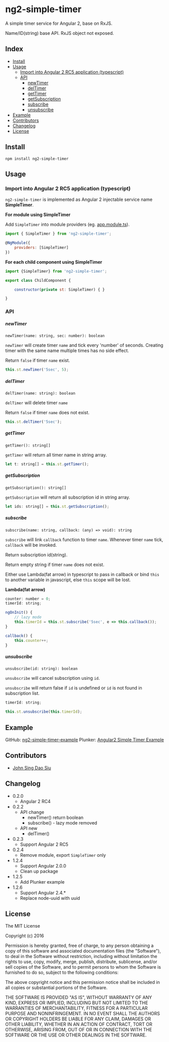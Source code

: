 # ng2-simple-timer

A simple timer service for Angular 2, base on RxJS.

Name/ID(string) base API. RxJS object not exposed.

## Index

- [Install](#install)
- [Usage](#usage)
	- [Import into Angular 2 RC5 application (typescript)](#import-into-angular-2-rc5-application-typescript)
	- [API](#api)
		- [newTimer](#newtimername-string-sec-number-boolean)
		- [delTimer](#deltimername-string-boolean)
		- [getTimer](#gettimer-string)
		- [getSubscription](#getsubscription-string)
		- [subscribe](#subscribename-string-callback-any-void-string)
		- [unsubscribe](#unsubscribeid-string-boolean)
- [Example](#example)
- [Contributors](#contributors)
- [Changelog](#changelog)
- [License](#license)

## Install

```
npm install ng2-simple-timer
```

## Usage

### Import into Angular 2 RC5 application (typescript)

`ng2-simple-timer` is implemented as Angular 2 injectable service name __SimpleTimer__.

__For module using SimpleTimer__

Add `SimpleTimer` into module providers (eg. [app.module.ts](https://github.com/J-Siu/ng2-simple-timer-example/blob/master/app/app.module.ts)).

```javascript
import { SimpleTimer } from 'ng2-simple-timer';

@NgModule({
	providers: [SimpleTimer]
})
```

__For each child component using SimpleTimer__

```javascript
import {SimpleTimer} from 'ng2-simple-timer';

export class ChildComponent {

	constructor(private st: SimpleTimer) { }

}
```

### API

##### newTimer

`newTimer(name: string, sec: number): boolean`

`newTimer` will create timer `name` and tick every 'number' of seconds. Creating timer with the same name multiple times has no side effect.

Return `false` if timer `name` exist.

```javascript
this.st.newTimer('5sec', 5);
```

##### delTimer

`delTimer(name: string): boolean`

`delTimer` will delete timer `name`

Return `false` if timer `name` does not exist.

```javascript
this.st.delTimer('5sec');
```

##### getTimer

`getTimer(): string[]`

`getTimer` will return all timer name in string array.
```javascript
let t: string[] = this.st.getTimer();
```

##### getSubscription

`getSubscription(): string[]`

`getSubscription` will return all subscription id in string array.
```javascript
let ids: string[] = this.st.getSubscription();
```

##### subscribe

`subscribe(name: string, callback: (any) => void): string`

`subscribe` will link `callback` function to timer `name`. Whenever timer `name` tick, `callback` will be invoked.

Return subscription id(string).

Return empty string if timer `name` does not exist.

Either use Lambda(fat arrow) in typescript to pass in callback or bind `this` to another variable in javascript, else `this` scope will be lost.

__Lambda(fat arrow)__
```javascript
counter: number = 0;
timerId: string;

ngOnInit() {
	// lazy mode
	this.timerId = this.st.subscribe('5sec', e => this.callback());
}

callback() {
	this.counter++;
}
```

##### unsubscribe

`unsubscribe(id: string): boolean`

`unsubscribe` will cancel subscription using `id`.

`unsubscribe` will return false if `id` is undefined or `id` is not found in subscription list.

```javascript
timerId: string;

this.st.unsubscribe(this.timerId);
```

## Example

GitHub: [ng2-simple-timer-example](https://github.com/J-Siu/ng2-simple-timer-example)
Plunker: [Angular2 Simple Timer Example](http://embed.plnkr.co/HaTd8q/)

## Contributors

* [John Sing Dao Siu](https://github.com/J-Siu)


## Changelog

* 0.2.0
	- Angular 2 RC4
* 0.2.2
	- API change
		- newTimer() return boolean
		- subscribe() - lazy mode removed
	- API new
		- delTimer()
* 0.2.3
	- Support Angular 2 RC5
* 0.2.4
	- Remove module, export `SimpleTimer` only
* 1.2.4
	- Support Angular 2.0.0
	- Clean up package
* 1.2.5
	- Add Plunker example
* 1.2.6
	- Support Angular 2.4.*
	- Replace node-uuid with uuid

## License

The MIT License

Copyright (c) 2016

Permission is hereby granted, free of charge, to any person obtaining a copy of this software and associated documentation files (the "Software"), to deal in the Software without restriction, including without limitation the rights to use, copy, modify, merge, publish, distribute, sublicense, and/or sell copies of the Software, and to permit persons to whom the Software is furnished to do so, subject to the following conditions:

The above copyright notice and this permission notice shall be included in all copies or substantial portions of the Software.

THE SOFTWARE IS PROVIDED "AS IS", WITHOUT WARRANTY OF ANY KIND, EXPRESS OR IMPLIED, INCLUDING BUT NOT LIMITED TO THE WARRANTIES OF MERCHANTABILITY, FITNESS FOR A PARTICULAR PURPOSE AND NONINFRINGEMENT. IN NO EVENT SHALL THE AUTHORS OR COPYRIGHT HOLDERS BE LIABLE FOR ANY CLAIM, DAMAGES OR OTHER LIABILITY, WHETHER IN AN ACTION OF CONTRACT, TORT OR OTHERWISE, ARISING FROM, OUT OF OR IN CONNECTION WITH THE SOFTWARE OR THE USE OR OTHER DEALINGS IN THE SOFTWARE.
